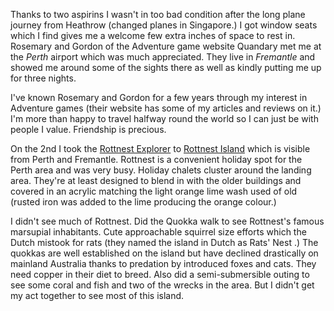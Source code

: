 Thanks to two aspirins I wasn't in too bad condition after the long plane journey from Heathrow (changed planes in Singapore.) I got window seats which I find gives me a welcome few extra inches of space to rest in. Rosemary and Gordon of the Adventure game website Quandary met me at the *Perth* airport which was much appreciated. They live in *Fremantle* and showed me around some of the sights there as well as kindly putting me up for three nights.

I've known Rosemary and Gordon for a few years through my interest in Adventure games (their website has some of my articles and reviews on it.) I'm more than happy to travel halfway round the world so I can just be with people I value. Friendship is precious.

On the 2nd I took the [Rottnest Explorer](https://www.rottnestexpress.com.au/) to
[Rottnest Island](http://www.rottnestisland.com/) which is visible from Perth and Fremantle. Rottnest is a convenient holiday spot for the Perth area and was very busy. Holiday chalets cluster around the landing area. They're at least designed to blend in with the older buildings and covered in an acrylic matching the light orange lime wash used of old (rusted iron was added to the lime producing the orange colour.)

I didn't see much of Rottnest. Did the Quokka walk to see Rottnest's famous marsupial inhabitants. Cute approachable squirrel size efforts which the Dutch mistook for rats (they named the island in Dutch as Rats' Nest .) The quokkas are well established on the island but have declined drastically on mainland Australia thanks to predation by introduced foxes and cats. They need copper in their diet to breed.  Also did a semi-submersible outing to see some coral and fish and two of the wrecks in the area. But I didn't get my act together to see most of this island.
